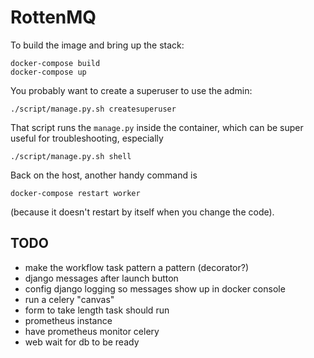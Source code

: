 RottenMQ
========

To build the image and bring up the stack:

    docker-compose build
    docker-compose up

You probably want to create a superuser to use the admin:

    ./script/manage.py.sh createsuperuser

That script runs the `manage.py` inside the container,
which can be super useful for troubleshooting, especially

    ./script/manage.py.sh shell

Back on the host, another handy command is

    docker-compose restart worker

(because it doesn't restart by itself when you change the code).

TODO
----

*   make the workflow task pattern a pattern (decorator?)
*   django messages after launch button
*   config django logging so messages show up in docker console
*   run a celery "canvas"
*   form to take length task should run
*   prometheus instance
*   have prometheus monitor celery
*   web wait for db to be ready
